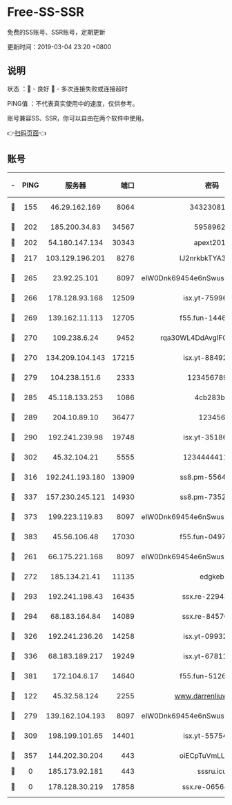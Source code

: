 # Free-SS-SSR

免费的SS账号、SSR账号，定期更新

更新时间：2019-03-04 23:20 +0800

## 说明

状态     ：🙂 - 良好 🙁 - 多次连接失败或连接超时

PING值   ：不代表真实使用中的速度，仅供参考。

账号兼容SS、SSR，你可以自由在两个软件中使用。

👉[扫码页面](https://liesauer.github.io/free-ss-ssr.github.io/)👈

## 账号

|-|PING|服务器|端口|密码|加密方式|区域|
|:----:|:----:|:-----:|-----:|:----:|:----:|:----:|
|🙂|155|46.29.162.169|8064|3432308177|aes-256-cfb|RU|
|🙂|202|185.200.34.83|34567|59589627|aes-256-cfb|US|
|🙂|202|54.180.147.134|30343|apext2019|chacha20|KR|
|🙂|217|103.129.196.201|8276|lJ2nrkbkTYA30wv0|aes-256-cfb|US|
|🙂|265|23.92.25.101|8097|eIW0Dnk69454e6nSwuspv9DmS201tQ0D|aes-256-cfb|US|
|🙂|266|178.128.93.168|12509|isx.yt-75996010|aes-256-cfb|SG|
|🙂|269|139.162.11.113|12705|f55.fun-14460072|aes-256-cfb|SG|
|🙂|270|109.238.6.24|9452|rqa30WL4DdAvgIFG6Fs3znzTa|aes-256-cfb|FR|
|🙂|270|134.209.104.143|17215|isx.yt-88492022|aes-256-cfb|SG|
|🙂|279|104.238.151.6|2333|12345678900|aes-256-cfb|JP|
|🙂|285|45.118.133.253|1086|4cb283b8|aes-256-cfb|SG|
|🙂|289|204.10.89.10|36477|123456|aes-256-cfb|US|
|🙂|290|192.241.239.98|19748|isx.yt-35186982|aes-256-cfb|US|
|🙂|302|45.32.104.21|5555|1234444411111|aes-256-cfb|SG|
|🙂|316|192.241.193.180|13909|ss8.pm-55642212|aes-256-cfb|US|
|🙂|337|157.230.245.121|14930|ss8.pm-73529175|aes-256-cfb|SG|
|🙂|373|199.223.119.83|8097|eIW0Dnk69454e6nSwuspv9DmS201tQ0D|aes-256-cfb|US|
|🙂|383|45.56.106.48|17030|f55.fun-04977203|aes-256-cfb|US|
|🙂|261|66.175.221.168|8097|eIW0Dnk69454e6nSwuspv9DmS201tQ0D|aes-256-cfb|US|
|🙂|272|185.134.21.41|11135|edgkeb|aes-256-cfb|GB|
|🙂|293|192.241.198.43|16435|ssx.re-22943266|aes-256-cfb|US|
|🙂|294|68.183.164.84|14089|ssx.re-84576345|aes-256-cfb|US|
|🙂|326|192.241.236.26|14258|isx.yt-09932989|aes-256-cfb|US|
|🙂|336|68.183.189.217|19249|isx.yt-67811831|aes-256-cfb|SG|
|🙂|381|172.104.6.17|14640|f55.fun-51267758|aes-256-cfb|US|
|🙁|122|45.32.58.124|2255|www.darrenliuwei.com|aes-256-cfb|JP|
|🙁|279|139.162.104.193|8097|eIW0Dnk69454e6nSwuspv9DmS201tQ0D|aes-256-cfb|JP|
|🙁|309|198.199.101.65|14401|isx.yt-55754807|aes-256-cfb|US|
|🙁|357|144.202.30.204|443|oiECpTuVmLLxk4Ts|aes-256-cfb|US|
|🙁|0|185.173.92.181|443|sssru.icu|rc4-md5|RU|
|🙁|0|178.128.30.219|17858|ssx.re-06564019|aes-256-cfb|SG|
